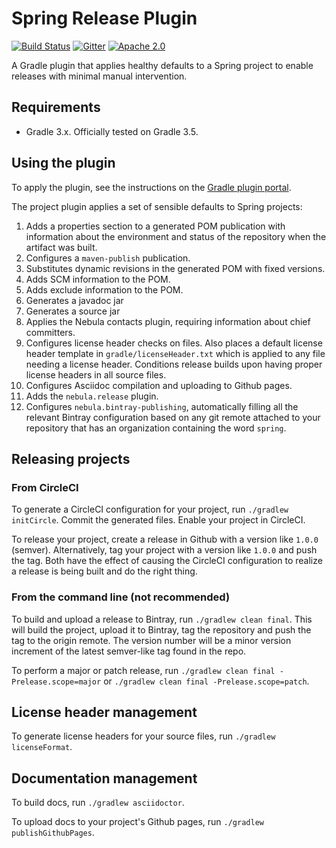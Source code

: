 # Spring Release Plugin

[![Build Status](https://circleci.com/gh/spring-gradle-plugins/spring-release-plugin.svg?style=svg)](https://circleci.com/gh/spring-gradle-plugins/spring-release-plugin)
[![Gitter](https://badges.gitter.im/Join%20Chat.svg)](https://gitter.im/spring-gradle-plugins/spring-release-plugin?utm_source=badge&utm_medium=badge&utm_campaign=pr-badge)
[![Apache 2.0](https://img.shields.io/github/license/spring-gradle-plugins/spring-release-plugin.svg)](https://www.apache.org/licenses/LICENSE-2.0)

A Gradle plugin that applies healthy defaults to a Spring project to enable
releases with minimal manual intervention.

## Requirements

 - Gradle 3.x. Officially tested on Gradle 3.5.

## Using the plugin

To apply the plugin, see the instructions on the [Gradle plugin portal](https://plugins.gradle.org/plugin/io.spring.release).

The project plugin applies a set of sensible defaults to Spring projects:

1. Adds a properties section to a generated POM publication with information about the
environment and status of the repository when the artifact was built.
2. Configures a `maven-publish` publication.
3. Substitutes dynamic revisions in the generated POM with fixed versions.
4. Adds SCM information to the POM.
5. Adds exclude information to the POM.
6. Generates a javadoc jar
7. Generates a source jar
8. Applies the Nebula contacts plugin, requiring information about chief committers.
9. Configures license header checks on files. Also places a default license header template
in `gradle/licenseHeader.txt` which is applied to any file needing a license header. Conditions
release builds upon having proper license headers in all source files.
10. Configures Asciidoc compilation and uploading to Github pages.
11. Adds the `nebula.release` plugin.
12. Configures `nebula.bintray-publishing`, automatically filling all the relevant Bintray configuration
based on any git remote attached to your repository that has an organization containing the word `spring`.

## Releasing projects

### From CircleCI

To generate a CircleCI configuration for your project, run `./gradlew initCircle`. Commit the generated files. Enable
your project in CircleCI.

To release your project, create a release in Github with a version like `1.0.0` (semver). Alternatively,
tag your project with a version like `1.0.0` and push the tag. Both have the effect of causing the CircleCI configuration
to realize a release is being built and do the right thing.

### From the command line (not recommended)

To build and upload a release to Bintray, run `./gradlew clean final`. This will build the project, upload it to
Bintray, tag the repository and push the tag to the origin remote. The version number will be a minor version increment
of the latest semver-like tag found in the repo.

To perform a major or patch release, run `./gradlew clean final -Prelease.scope=major` or `./gradlew clean final -Prelease.scope=patch`.

## License header management

To generate license headers for your source files, run `./gradlew licenseFormat`.

## Documentation management

To build docs, run `./gradlew asciidoctor`.

To upload docs to your project's Github pages, run `./gradlew publishGithubPages`.
